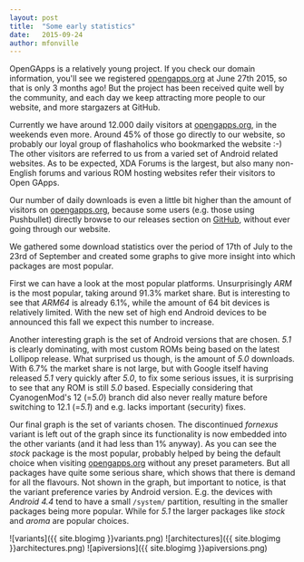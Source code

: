 ```yaml
---
layout: post
title:  "Some early statistics"
date:   2015-09-24
author: mfonville
---
```

OpenGApps is a relatively young project. If you check our domain information, you'll see we registered [opengapps.org](http://opengapps.org) at June 27th 2015, so that is only 3 months ago!
But the project has been received quite well by the community, and each day we keep attracting more people to our website, and more stargazers at GitHub.

Currently we have around 12.000 daily visitors at [opengapps.org](http://opengapps.org), in the weekends even more. Around 45% of those go directly to our website, so probably our loyal group of flashaholics who bookmarked the website :-)
The other visitors are referred to us from a varied set of Android related websites. As to be expected, XDA Forums is the largest, but also many non-English forums and various ROM hosting websites refer their visitors to Open GApps.

Our number of daily downloads is even a little bit higher than the amount of visitors on [opengapps.org](http://opengapps.org), because some users (e.g. those using Pushbullet) directly browse to our releases section on [GitHub](https://github.com/opengapps), without ever going through our website.

We gathered some download statistics over the period of 17th of July to the 23rd of September and created some graphs to give more insight into which packages are most popular.

First we can have a look at the most popular platforms. Unsurprisingly *ARM* is the most popular, taking around 91.3% market share. But is interesting to see that *ARM64* is already 6.1%, while the  amount of 64 bit devices is relatively limited. With the new set of high end Android devices to be announced this fall we expect this number to increase.

Another interesting graph is the set of Android versions that are chosen. *5.1* is clearly dominating, with most custom ROMs being based on the latest Lollipop release. What surprised us though, is the amount of *5.0* downloads. With 6.7% the market share is not large, but with Google itself having released *5.1* very quickly after *5.0*, to fix some serious issues, it is surprising to see that any ROM is still *5.0* based. Especially considering that CyanogenMod's 12 (=*5.0*) branch did also never really mature before switching to 12.1 (=*5.1*) and e.g. lacks important (security) fixes.

Our final graph is the set of variants chosen. The discontinued *fornexus* variant is left out of the graph since its functionality is now embedded into the other variants (and it had less than 1% anyway). As you can see the *stock* package is the most popular, probably helped by being the default choice when visiting [opengapps.org](http://opengapps.org) without any preset parameters. But all packages have quite some serious share, which shows that there is demand for all the flavours. Not shown in the graph, but important to notice, is that the variant preference varies by Android version. E.g. the devices with *Android 4.4* tend to have a small `/system/` partition, resulting in the smaller packages being more popular. While for *5.1* the larger packages like *stock* and *aroma* are popular choices.﻿

![variants]({{ site.blogimg }}variants.png)
![architectures]({{ site.blogimg }}architectures.png)
![apiversions]({{ site.blogimg }}apiversions.png)

